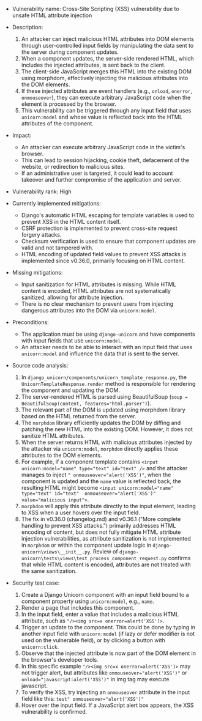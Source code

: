 - Vulnerability name: Cross-Site Scripting (XSS) vulnerability due to unsafe HTML attribute injection

- Description:
    1. An attacker can inject malicious HTML attributes into DOM elements through user-controlled input fields by manipulating the data sent to the server during component updates.
    2. When a component updates, the server-side rendered HTML, which includes the injected attributes, is sent back to the client.
    3. The client-side JavaScript merges this HTML into the existing DOM using morphdom, effectively injecting the malicious attributes into the DOM elements.
    4. If these injected attributes are event handlers (e.g., `onload`, `onerror`, `onmouseover`), they can execute arbitrary JavaScript code when the element is processed by the browser.
    5. This vulnerability can be triggered through any input field that uses `unicorn:model` and whose value is reflected back into the HTML attributes of the component.

- Impact:
    - An attacker can execute arbitrary JavaScript code in the victim's browser.
    - This can lead to session hijacking, cookie theft, defacement of the website, or redirection to malicious sites.
    - If an administrative user is targeted, it could lead to account takeover and further compromise of the application and server.

- Vulnerability rank: High

- Currently implemented mitigations:
    - Django's automatic HTML escaping for template variables is used to prevent XSS in the HTML content itself.
    - CSRF protection is implemented to prevent cross-site request forgery attacks.
    - Checksum verification is used to ensure that component updates are valid and not tampered with.
    - HTML encoding of updated field values to prevent XSS attacks is implemented since v0.36.0, primarily focusing on HTML content.

- Missing mitigations:
    - Input sanitization for HTML attributes is missing. While HTML content is encoded, HTML attributes are not systematically sanitized, allowing for attribute injection.
    - There is no clear mechanism to prevent users from injecting dangerous attributes into the DOM via `unicorn:model`.

- Preconditions:
    - The application must be using `django-unicorn` and have components with input fields that use `unicorn:model`.
    - An attacker needs to be able to interact with an input field that uses `unicorn:model` and influence the data that is sent to the server.

- Source code analysis:
    1. In `django_unicorn/components/unicorn_template_response.py`, the `UnicornTemplateResponse.render` method is responsible for rendering the component and updating the DOM.
    2. The server-rendered HTML is parsed using BeautifulSoup (`soup = BeautifulSoup(content, features="html.parser")`).
    3. The relevant part of the DOM is updated using morphdom library based on the HTML returned from the server.
    4. The `morphdom` library efficiently updates the DOM by diffing and patching the new HTML into the existing DOM. However, it does not sanitize HTML attributes.
    5. When the server returns HTML with malicious attributes injected by the attacker via `unicorn:model`, `morphdom` directly applies these attributes to the DOM elements.
    6. For example, if a component template contains `<input unicorn:model="name" type="text" id="text" />` and the attacker manages to inject `" onmouseover="alert('XSS')"`, when the component is updated and the `name` value is reflected back, the resulting HTML might become `<input unicorn:model="name" type="text" id="text"  onmouseover="alert('XSS')" value="malicious input">`.
    7. `morphdom` will apply this attribute directly to the input element, leading to XSS when a user hovers over the input field.
    8. The fix in v0.36.0 (changelog.md) and v0.36.1 ("More complete handling to prevent XSS attacks.") primarily addresses HTML encoding of content, but does not fully mitigate HTML attribute injection vulnerabilities, as attribute sanitization is not implemented in `morphdom` or within the component update logic in `django-unicorn\views\__init__.py`. Review of `django-unicorn\tests\views\test_process_component_request.py` confirms that while HTML content is encoded, attributes are not treated with the same sanitization.

- Security test case:
    1. Create a Django Unicorn component with an input field bound to a component property using `unicorn:model`, e.g., `name`.
    2. Render a page that includes this component.
    3. In the input field, enter a value that includes a malicious HTML attribute, such as `"/><img src=x onerror=alert('XSS')>`.
    4. Trigger an update to the component. This could be done by typing in another input field with `unicorn:model` (if lazy or defer modifier is not used on the vulnerable field), or by clicking a button with `unicorn:click`.
    5. Observe that the injected attribute is now part of the DOM element in the browser's developer tools.
    6. In this specific example `"/><img src=x onerror=alert('XSS')>` may not trigger alert, but attributes like `onmouseover="alert('XSS')"` or `onload="javascript:alert('XSS')"` in img tag may execute javascript.
    7. To verify the XSS, try injecting an `onmouseover` attribute in the input field like this: `test" onmouseover="alert('XSS')"`
    8. Hover over the input field. If a JavaScript alert box appears, the XSS vulnerability is confirmed.
